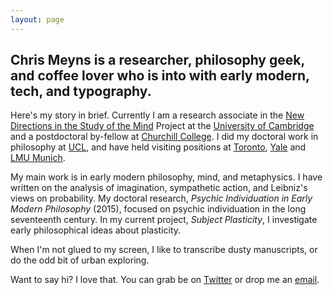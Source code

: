 ```yaml
---
layout: page
---
```


## Chris Meyns is a researcher, philosophy geek, and coffee lover who is into with early modern, tech, and typography.


Here's my story in brief. Currently I am a research associate in the [New Directions in the Study of the Mind](http://www.newdirectionsproject.com) Project at the [University of Cambridge](http://phil.cam.ac.uk/) and a postdoctoral by-fellow at [Churchill College](https://www.chu.cam.ac.uk/). I did my doctoral work in philosophy at [UCL](https://www.ucl.ac.uk/philosophy), and have held visiting positions at [Toronto](http://www.philosophy.utoronto.ca), [Yale](http://philosophy.yale.edu/) and [LMU Munich](http://www.en.uni-muenchen.de/about_lmu_alt/academics/faculties/fak_10_philo/index.html).

My main work is in early modern philosophy, mind, and metaphysics. I have written on the analysis of imagination, sympathetic action, and Leibniz's views on probability. My doctoral research, _Psychic Individuation in Early Modern Philosophy_ (2015), focused on psychic individuation in the long seventeenth century. In my current project, _Subject Plasticity_, I investigate early philosophical ideas about plasticity.

When I'm not glued to my screen, I like to transcribe dusty manuscripts, or do the odd bit of urban exploring.

Want to say hi? I love that. You can grab be on [Twitter](http://www.twitter.com/csmeyns) or drop me an [email](mailto:c.s.meyns@gmail.com).
